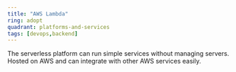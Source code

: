 ```yaml
---
title: "AWS Lambda"
ring: adopt
quadrant: platforms-and-services
tags: [devops,backend]
---
```


The serverless platform can run simple services without managing servers. Hosted on AWS and can integrate with other AWS services easily.

